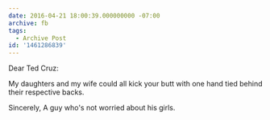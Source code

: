 ```yaml
---
date: 2016-04-21 18:00:39.000000000 -07:00
archive: fb
tags: 
  - Archive Post
id: '1461286839'
---
```


Dear Ted Cruz:

My daughters and my wife could all kick your butt with one hand tied behind their respective backs.

Sincerely,
A guy who's not worried about his girls.
